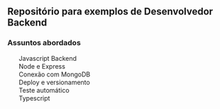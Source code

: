 <h2>Repositório para exemplos de Desenvolvedor Backend</h2>

<h3>Assuntos abordados</h3>

<ol>
    <option>Javascript Backend</option>
    <option>Node e Express</option>
    <option>Conexão com MongoDB</option>
    <option>Deploy e versionamento</option>
    <option>Teste automático</option>
    <option>Typescript</option>
</ol>